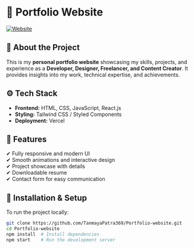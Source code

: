 # 🚀 Portfolio Website

[![Website](https://img.shields.io/badge/Live%20Demo-Click%20Here-blue?style=flat-square)](https://portfolio-website-zeta-flax.vercel.app)

## 📌 About the Project  
This is my **personal portfolio website** showcasing my skills, projects, and experience as a **Developer, Designer, Freelancer, and Content Creator**. It provides insights into my work, technical expertise, and achievements.

## ⚙️ Tech Stack  
- **Frontend:** HTML, CSS, JavaScript, React.js  
- **Styling:** Tailwind CSS / Styled Components  
- **Deployment:** Vercel  

## 🚀 Features  
✔ Fully responsive and modern UI  
✔ Smooth animations and interactive design  
✔ Project showcase with details  
✔ Downloadable resume  
✔ Contact form for easy communication  

## 📂 Installation & Setup  
To run the project locally:  
```bash
git clone https://github.com/TanmayaPatra369/Portfolio-website.git
cd Portfolio-website
npm install  # Install dependencies
npm start    # Run the development server
